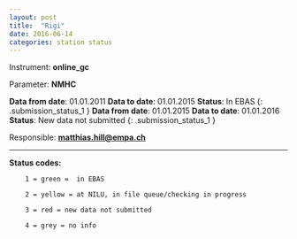 ```yaml
---
layout: post
title:  "Rigi"
date: 2016-06-14
categories: station status
---
```

Instrument: **online_gc**

Parameter: **NMHC**

**Data from date**: 01.01.2011 **Data to date**: 01.01.2015   **Status**: In EBAS
{: .submission_status_1 }
**Data from date**: 01.01.2015 **Data to date**: 01.01.2016   **Status**: New data not submitted 
{: .submission_status_1 }

Responsible: **matthias.hill@empa.ch**

***

**Status codes:**

        1 = green =  in EBAS

        2 = yellow = at NILU, in file queue/checking in progress

        3 = red = new data not submitted

        4 = grey = no info
